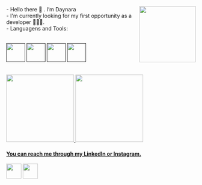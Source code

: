 <div align="left">
	<picture>
  <source align="right" padding="" height="150em  media="(prefers-color-scheme: dark)" srcset="https://media1.giphy.com/media/v1.Y2lkPTc5MGI3NjExNnk4dHdrZ2ZjMHNmeTJpdW13ODdxbmc2bDd2NHdxenQ4MmVpamE1cyZlcD12MV9pbnRlcm5hbF9naWZfYnlfaWQmY3Q9Zw/6XX4V0O8a0xdS/giphy.webp">
  <img align="right" padding="" height="150em alt="Sussurros do coração." src="https://media1.giphy.com/media/v1.Y2lkPTc5MGI3NjExNnk4dHdrZ2ZjMHNmeTJpdW13ODdxbmc2bDd2NHdxenQ4MmVpamE1cyZlcD12MV9pbnRlcm5hbF9naWZfYnlfaWQmY3Q9Zw/6XX4V0O8a0xdS/giphy.webp">
</picture>
- Hello there 👋 . I’m Daynara<br/> 
- I'm currently looking for my first opportunity as a developer 👩🏻‍💻.<br/> 
- Languagens and Tools: </br>  
<br/>

[<img src= "https://cdn.jsdelivr.net/gh/devicons/devicon@latest/icons/java/java-original-wordmark.svg" width="50"/>]()
[<img src="https://cdn.jsdelivr.net/gh/devicons/devicon@latest/icons/csharp/csharp-line.svg" width="50"/>]()
[<img src="https://cdn.jsdelivr.net/gh/devicons/devicon@latest/icons/python/python-original-wordmark.svg" width="50"/>]()
[<img src="https://cdn.jsdelivr.net/gh/devicons/devicon@latest/icons/microsoftsqlserver/microsoftsqlserver-plain-wordmark.svg" width="50"/>]()
</div>

<br/>
<div>
<a href="https://github.com/daymira?tab=repositories"/>
<img height="180em" src="https://github-readme-stats.vercel.app/api?username=daymira&show_icons=true&theme=dark&bg_color=00000000"/>
<img height="180em" src="https://github-readme-stats.vercel.app/api/top-langs/?username=daymira&layout=compact&theme=dark&bg_color=00000000" />
</div>

#### You can reach me through my LinkedIn or Instagram.


[<img src="https://github.com/daymira/daymira/assets/64990757/d261221b-7d9a-40af-b15e-f1db2f619119" width="40"/>](https://www.linkedin.com/in/daynara-mira-8a81ab218/)
[<img src="https://github.com/daymira/daymira/assets/64990757/5fbae970-7504-4476-bcff-8e245a2779ad" width="40"/>](https://www.instagram.com/daynaramira)

<!---
daymira/daymira is a ✨ special ✨ repository because its `README.md` (this file) appears on your GitHub profile.
You can click the Preview link to take a look at your changes.
--->
